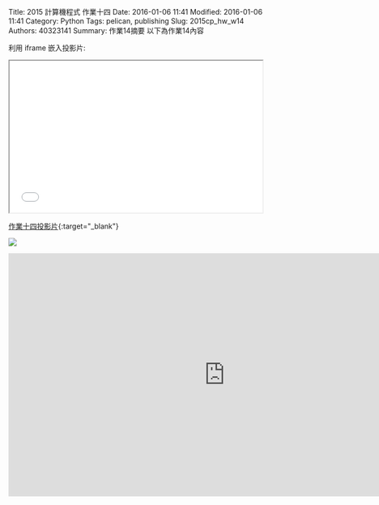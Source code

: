 Title: 2015 計算機程式 作業十四
Date: 2016-01-06 11:41
Modified: 2016-01-06 11:41
Category: Python
Tags: pelican, publishing
Slug: 2015cp_hw_w14
Authors: 40323141
Summary: 作業14摘要
以下為作業14內容

利用 iframe 嵌入投影片:

<iframe src="40323141_cp_w14_p.html" width="500" height="300"></iframe>

[作業十四投影片](40323141_cp_w14_p.html){:target="_blank"}

<img src="https://copy.com/TAc9WNAzBgFuWSpD"></img>

<iframe width="854" height="480" src="https://www.youtube.com/embed/FdydCM4RtpQ" frameborder="0" allowfullscreen></iframe>